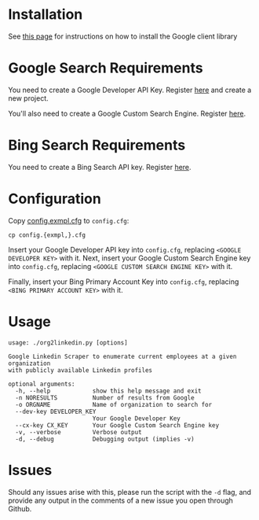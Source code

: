 # Installation
See [this page](https://developers.google.com/api-client-library/python/start/installation#system-requirements) for instructions on how to install the Google client library

# Google Search Requirements
You need to create a Google Developer API Key. Register [here](https://console.developers.google.com/) and create a new project.

You'll also need to create a Google Custom Search Engine. Register [here](https://cse.google.com/cse/all).

# Bing Search Requirements
You need to create a Bing Search API key. Register [here](https://datamarket.azure.com/dataset/bing/search).

# Configuration
Copy [config.exmpl.cfg](config.exmpl.cfg) to ```config.cfg```:

```
cp config.{exmpl,}.cfg
```

Insert your Google Developer API key into ```config.cfg```, replacing ```<GOOGLE DEVELOPER KEY>``` with it.
Next, insert your Google Custom Search Engine key into ```config.cfg```, replacing ```<GOOGLE CUSTOM SEARCH ENGINE KEY>``` with it.

Finally, insert your Bing Primary Account Key into ```config.cfg```, replacing ```<BING PRIMARY ACCOUNT KEY>``` with it.

# Usage

```
usage: ./org2linkedin.py [options]

Google Linkedin Scraper to enumerate current employees at a given organization
with publicly available Linkedin profiles

optional arguments:
  -h, --help            show this help message and exit
  -n NORESULTS          Number of results from Google
  -o ORGNAME            Name of organization to search for
  --dev-key DEVELOPER_KEY
                        Your Google Developer Key
  --cx-key CX_KEY       Your Google Custom Search Engine key
  -v, --verbose         Verbose output
  -d, --debug           Debugging output (implies -v)
```

# Issues
Should any issues arise with this, please run the script with the ```-d``` flag, and provide any output in the comments of a new issue you open through Github.
